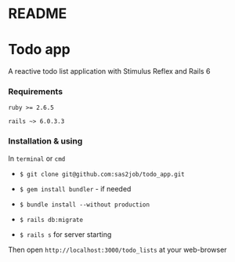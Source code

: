 # README

# Todo app

A reactive todo list application with Stimulus Reflex and Rails 6

### Requirements

`ruby >= 2.6.5`

`rails ~> 6.0.3.3`

### Installation & using

In `terminal` or `cmd`

- `$ git clone git@github.com:sas2job/todo_app.git`

- `$ gem install bundler` - if needed

- `$ bundle install --without production`

- `$ rails db:migrate`

- `$ rails s` for server starting

Then open `http://localhost:3000/todo_lists` at your web-browser